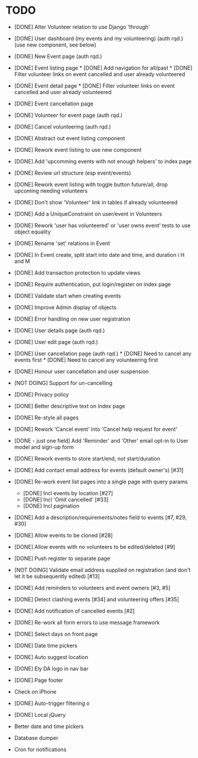 # TODO

* [DONE] Alter Volunteer relation to use Django 'through'
* [DONE] User dashboard (my events and my volunteering)  (auth rqd.) (use new component, see below)
* [DONE] New Event page (auth rqd.)
* [DONE] Event listing page
         * [DONE] Add navigation for all/past
         * [DONE] Filter volunteer links on event cancelled and user already volunteered
* [DONE] Event detail page
         * [DONE] Filter volunteer links on event cancelled and user already volunteered
* [DONE] Event cancellation page
* [DONE] Volunteer for event page (auth rqd.)
* [DONE] Cancel volunteering (auth rqd.)
* [DONE] Abstract out event listing component
* [DONE] Rework event listing to use new component
* [DONE] Add 'upcomming events with not enough helpers' to index page
* [DONE] Review url structure (esp event/events)
* [DONE] Rework event listing with toggle button future/all, drop upcoming needing volunteers
* [DONE] Don't show 'Volunteer' link in tables if already volunteered
* [DONE] Add a UniqueConstraint on user/event in Volunteers
* [DONE] Rework 'user has volunteered' or 'user owns event' tests to use object equality
* [DONE] Rename 'set' relations in Event
* [DONE] In Event create, split start into date and time, and duration i H and M
* [DONE] Add transaction protection to update views
* [DONE] Require authentication, put login/register on index page
* [DONE] Validate start when creating events
* [DONE] Improve Admin display of objects
* [DONE] Error handling on new user registration
* [DONE] User details page (auth rqd.)
* [DONE] User edit page (auth rqd.)
* [DONE] User cancellation page (auth rqd.)
         * [DONE] Need to cancel any events first
         * [DONE] Need to cancel any volunteering first
* [DONE] Honour user cancellation and user suspension
* [NOT DOING] Support for un-cancelling
* [DONE] Privacy policy

* [DONE] Better descriptive text on Index page
* [DONE] Re-style all pages

* [DONE] Rework 'Cancel event' into 'Cancel help request for event'
* [DONE - just one field] Add 'Reminder' and 'Other' email opt-in to User model and sign-up form
* [DONE] Rework events to store start/end, not start/duration 
* [DONE] Add contact email address for events (default owner's) [#31]
* [DONE] Re-work event list pages into a single page with query params
    * [DONE] Incl events by location [#27]
    * [DONE] Incl 'Omit cancelled' [#33]
    * [DONE] Incl pagination
* [DONE] Add a description/requirements/notes field to events [#7, #29, #30]
* [DONE] Allow events to be cloned [#28]
* [DONE] Allow events with no volunteers to be edited/deleted [#9]
* [DONE] Push register to separate page
* [NOT DOING] Validate email address supplied on registration (and don't let it be subsequently edited) [#13]
* [DONE] Add reminders to volunteers and event owners [#3, #5]
* [DONE] Detect clashing events [#34] and volunteering offers [#35]
* [DONE] Add notification of cancelled events [#2]
* [DONE] Re-work all form errors to use message framework
* [DONE] Select days on front page
* [DONE] Date time pickers
* [DONE] Auto suggest location
* [DONE] Ely DA logo in nav bar
* [DONE] Page footer
* Check on iPhone
* [DONE] Auto-trigger filtering o 
* [DONE] Local jQuery
* Better date and time pickers
* Database dumper
* Cron for notifications



